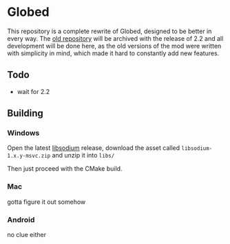 # Globed

This repository is a complete rewrite of Globed, designed to be better in every way. The [old repository](https://github.com/dankmeme01/globed) will be archived with the release of 2.2 and all development will be done here, as the old versions of the mod were written with simplicity in mind, which made it hard to constantly add new features.

## Todo

* wait for 2.2

## Building

### Windows

Open the latest [libsodium](https://github.com/jedisct1/libsodium) release, download the asset called `libsodium-1.x.y-msvc.zip` and unzip it into `libs/`

Then just proceed with the CMake build.

### Mac

gotta figure it out somehow

### Android

no clue either